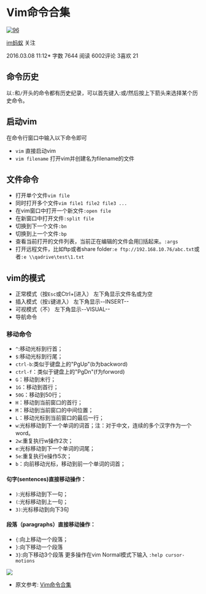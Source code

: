 
# Vim命令合集

[![96](https://upload.jianshu.io/users/upload_avatars/1464813/a5656a9558e9?imageMogr2/auto-orient/strip|imageView2/1/w/96/h/96)](https://www.jianshu.com/u/f5644a13e171)

[im蚂蚁](https://www.jianshu.com/u/f5644a13e171)  关注

2016.03.08 11:12*  字数 7644  阅读 6002评论 3喜欢 21

## 命令历史

以`:`和`/`开头的命令都有历史纪录，可以首先键入:或/然后按上下箭头来选择某个历史命令。

## 启动vim

在命令行窗口中输入以下命令即可

-   `vim`  直接启动vim
-   `vim filename`  打开vim并创建名为filename的文件

## 文件命令

-   打开单个文件`vim file`
-   同时打开多个文件`vim file1 file2 file3 ...`
-   在vim窗口中打开一个新文件`:open file`
-   在新窗口中打开文件`:split file`
-   切换到下一个文件`:bn`
-   切换到上一个文件`:bp`
-   查看当前打开的文件列表，当前正在编辑的文件会用[]括起来。`:args`
-   打开远程文件，比如ftp或者share folder`:e ftp://192.168.10.76/abc.txt`或者`:e \\qadrive\test\1.txt`

## vim的模式

-   正常模式（按`Esc`或Ctrl+[进入） 左下角显示文件名或为空
-   插入模式（按`i`键进入） 左下角显示--INSERT--
-   可视模式（不） 左下角显示--VISUAL--
-   导航命令

### 移动命令

-   `^`:移动光标到行首；
-   `$`:移动光标到行尾；
-   `ctrl-b`:类似于键盘上的"PgUp"(b为backword)
-   `ctrl-f`：类似于键盘上的"PgDn"(f为forword)
-   `G`：移动到末行；
-   `1G`：移动到首行；
-   `50G`：移动到50行；
-   `H`：移动到当前窗口的首行；
-   `M`：移动到当前窗口的中间位置；
-   `L`：移动光标到当前窗口的最后一行；
-   `w`:光标移动到下一个单词的词首；注：对于中文，连续的多个汉字作为一个word。
-   `2w`:重复执行w操作2次；
-   `e`:光标移动到下一个单词的词尾；
-   `5e`:重复执行e操作5次；
-   `b`：向前移动光标，移动到前一个单词的词首；

#### 句字(sentences)直接移动操作：

-   `)`:光标移动到下一句；
-   `(`:光标移动到上一句；
-   `3)`:光标移动到向下3句

#### 段落（paragraphs）直接移动操作：

-   `{`:向上移动一个段落；
-   `}`:向下移动一个段落
-   `3}`:向下移动3个段落
更多操作在vim Normal模式下输入  `:help cursor-motions`

![](https://upload-images.jianshu.io/upload_images/1464813-64f174231649a882)

* 原文参考: [Vim命令合集](https://www.jianshu.com/p/117253829581)
<!--stackedit_data:
eyJoaXN0b3J5IjpbMTM1NDE0ODYzMywtMTIwODQ5OTQ4OSwxND
czMDA1MDE1XX0=
-->